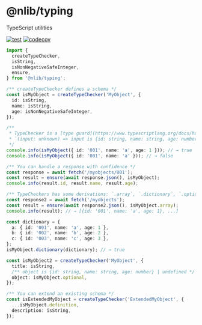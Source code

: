 # @nlib/typing

TypeScript utilities

[![test](https://github.com/nlibjs/typing/actions/workflows/test.yml/badge.svg)](https://github.com/nlibjs/typing/actions/workflows/test.yml)
[![codecov](https://codecov.io/gh/nlibjs/typing/branch/master/graph/badge.svg)](https://codecov.io/gh/nlibjs/typing)

```typescript
import {
  createTypeChecker,
  isString,
  isNonNegativeSafeInteger,
  ensure,
} from '@nlib/typing';

/** createTypeChecker defines a schema */
const isMyObject = createTypeChecker('MyObject', {
  id: isString,
  name: isString,
  age: isNonNegativeSafeInteger,
});

/**
 * TypeChecker is a [type guard](https://www.typescriptlang.org/docs/handbook/2/narrowing.html#using-type-predicates)
 * `(input: unknown) => input is {id: string, name: string, age: number}`
 */
console.info(isMyObject({ id: '001', name: 'a', age: 1 })); // → true
console.info(isMyObject({ id: '001', name: 'a' })); // → false

/** You can handle a response with confidence */
const response = await fetch('/myobjects/001');
const result = ensure(await response.json(), isMyObject);
console.info(result.id, result.name, result.age);

/** TypeCheckers has some derivations: `.array`, `.dictionary`, `.optional` */
const response2 = await fetch('/myobjects');
const result = ensure(await response2.json(), isMyObject.array);
console.info(result); // → [{id: '001', name: 'a', age: 1}, ...]

const dictionary = {
  a: { id: '001', name: 'a', age: 1 },
  b: { id: '002', name: 'b', age: 2 },
  c: { id: '003', name: 'c', age: 3 },
};
isMyObject.dictionary(dictionary); // → true

const isMyObject2 = createTypeChecker('MyObject', {
  title: isString,
  /** object is {id: string, name: string, age: number} | undefined */
  object: isMyObject.optional,
});

/** You can extend an existing schema */
const isExtendedMyObject = createTypeChecker('ExtendedMyObject', {
  ...isMyObject.definition,
  description: isString,
});
```
